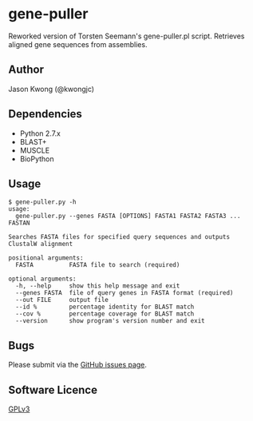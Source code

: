 # gene-puller
Reworked version of Torsten Seemann's gene-puller.pl script. Retrieves aligned gene sequences from assemblies.

## Author

Jason Kwong (@kwongjc)

## Dependencies
* Python 2.7.x
* BLAST+
* MUSCLE
* BioPython

## Usage

```
$ gene-puller.py -h
usage: 
  gene-puller.py --genes FASTA [OPTIONS] FASTA1 FASTA2 FASTA3 ... FASTAN

Searches FASTA files for specified query sequences and outputs ClustalW alignment

positional arguments:
  FASTA          FASTA file to search (required)

optional arguments:
  -h, --help     show this help message and exit
  --genes FASTA  file of query genes in FASTA format (required)
  --out FILE     output file
  --id %         percentage identity for BLAST match
  --cov %        percentage coverage for BLAST match
  --version      show program's version number and exit
```

## Bugs

Please submit via the [GitHub issues page](https://github.com/kwongj/gene-puller/issues).  

## Software Licence

[GPLv3](https://github.com/kwongj/gene-puller/blob/master/LICENSE)
